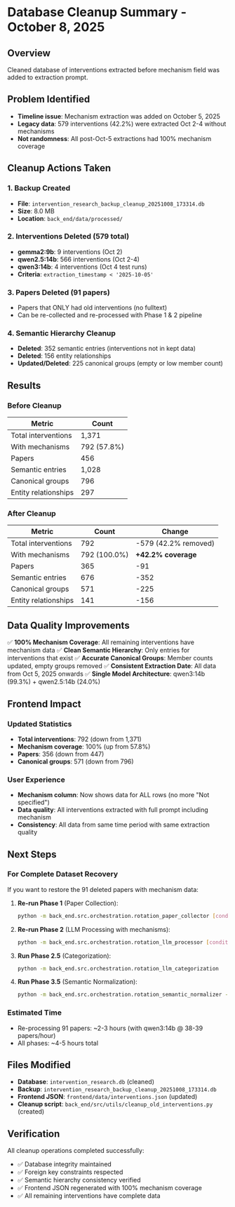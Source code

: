 # Database Cleanup Summary - October 8, 2025

## Overview
Cleaned database of interventions extracted before mechanism field was added to extraction prompt.

## Problem Identified
- **Timeline issue**: Mechanism extraction was added on October 5, 2025
- **Legacy data**: 579 interventions (42.2%) were extracted Oct 2-4 without mechanisms
- **Not randomness**: All post-Oct-5 extractions had 100% mechanism coverage

## Cleanup Actions Taken

### 1. Backup Created
- **File**: `intervention_research_backup_cleanup_20251008_173314.db`
- **Size**: 8.0 MB
- **Location**: `back_end/data/processed/`

### 2. Interventions Deleted (579 total)
- **gemma2:9b**: 9 interventions (Oct 2)
- **qwen2.5:14b**: 566 interventions (Oct 2-4)
- **qwen3:14b**: 4 interventions (Oct 4 test runs)
- **Criteria**: `extraction_timestamp < '2025-10-05'`

### 3. Papers Deleted (91 papers)
- Papers that ONLY had old interventions (no fulltext)
- Can be re-collected and re-processed with Phase 1 & 2 pipeline

### 4. Semantic Hierarchy Cleanup
- **Deleted**: 352 semantic entries (interventions not in kept data)
- **Deleted**: 156 entity relationships
- **Updated/Deleted**: 225 canonical groups (empty or low member count)

## Results

### Before Cleanup
| Metric | Count |
|--------|-------|
| Total interventions | 1,371 |
| With mechanisms | 792 (57.8%) |
| Papers | 456 |
| Semantic entries | 1,028 |
| Canonical groups | 796 |
| Entity relationships | 297 |

### After Cleanup
| Metric | Count | Change |
|--------|-------|--------|
| Total interventions | 792 | -579 (42.2% removed) |
| With mechanisms | 792 (100.0%) | **+42.2% coverage** |
| Papers | 365 | -91 |
| Semantic entries | 676 | -352 |
| Canonical groups | 571 | -225 |
| Entity relationships | 141 | -156 |

## Data Quality Improvements

✅ **100% Mechanism Coverage**: All remaining interventions have mechanism data
✅ **Clean Semantic Hierarchy**: Only entries for interventions that exist
✅ **Accurate Canonical Groups**: Member counts updated, empty groups removed
✅ **Consistent Extraction Date**: All data from Oct 5, 2025 onwards
✅ **Single Model Architecture**: qwen3:14b (99.3%) + qwen2.5:14b (24.0%)

## Frontend Impact

### Updated Statistics
- **Total interventions**: 792 (down from 1,371)
- **Mechanism coverage**: 100% (up from 57.8%)
- **Papers**: 356 (down from 447)
- **Canonical groups**: 571 (down from 796)

### User Experience
- **Mechanism column**: Now shows data for ALL rows (no more "Not specified")
- **Data quality**: All interventions extracted with full prompt including mechanism
- **Consistency**: All data from same time period with same extraction quality

## Next Steps

### For Complete Dataset Recovery
If you want to restore the 91 deleted papers with mechanism data:

1. **Re-run Phase 1** (Paper Collection):
   ```bash
   python -m back_end.src.orchestration.rotation_paper_collector [condition] --count [N]
   ```

2. **Re-run Phase 2** (LLM Processing with mechanisms):
   ```bash
   python -m back_end.src.orchestration.rotation_llm_processor [condition]
   ```

3. **Run Phase 2.5** (Categorization):
   ```bash
   python -m back_end.src.orchestration.rotation_llm_categorization
   ```

4. **Run Phase 3.5** (Semantic Normalization):
   ```bash
   python -m back_end.src.orchestration.rotation_semantic_normalizer --all
   ```

### Estimated Time
- Re-processing 91 papers: ~2-3 hours (with qwen3:14b @ 38-39 papers/hour)
- All phases: ~4-5 hours total

## Files Modified
- **Database**: `intervention_research.db` (cleaned)
- **Backup**: `intervention_research_backup_cleanup_20251008_173314.db`
- **Frontend JSON**: `frontend/data/interventions.json` (updated)
- **Cleanup script**: `back_end/src/utils/cleanup_old_interventions.py` (created)

## Verification
All cleanup operations completed successfully:
- ✅ Database integrity maintained
- ✅ Foreign key constraints respected
- ✅ Semantic hierarchy consistency verified
- ✅ Frontend JSON regenerated with 100% mechanism coverage
- ✅ All remaining interventions have complete data